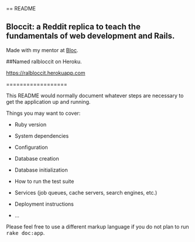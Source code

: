 == README

## Bloccit: a Reddit replica to teach the fundamentals of web development and Rails.

Made with my mentor at [Bloc](http://bloc.io).

##Named ralbloccit on Heroku.

https://ralbloccit.herokuapp.com


==================


This README would normally document whatever steps are necessary to get the
application up and running.

Things you may want to cover:

* Ruby version

* System dependencies

* Configuration

* Database creation

* Database initialization

* How to run the test suite

* Services (job queues, cache servers, search engines, etc.)

* Deployment instructions

* ...


Please feel free to use a different markup language if you do not plan to run
<tt>rake doc:app</tt>.
